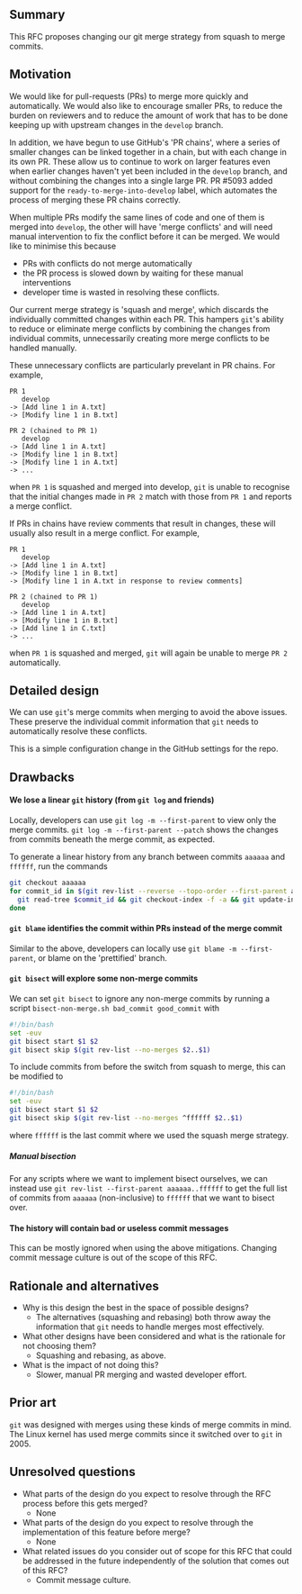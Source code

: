 ## Summary
[summary]: #summary

This RFC proposes changing our git merge strategy from squash to merge commits.

## Motivation
[motivation]: #motivation

We would like for pull-requests (PRs) to merge more quickly and automatically.
We would also like to encourage smaller PRs, to reduce the burden on reviewers
and to reduce the amount of work that has to be done keeping up with upstream
changes in the `develop` branch.

In addition, we have begun to use GitHub's 'PR chains', where a series of
smaller changes can be linked together in a chain, but with each change in its
own PR. These allow us to continue to work on larger features even when
earlier changes haven't yet been included in the `develop` branch, and without
combining the changes into a single large PR.  PR #5093 added support for the
`ready-to-merge-into-develop` label, which automates the process of merging
these PR chains correctly.

When multiple PRs modify the same lines of code and one of them is merged into
`develop`, the other will have 'merge conflicts' and will need manual
intervention to fix the conflict before it can be merged. We would like to
minimise this because
* PRs with conflicts do not merge automatically
* the PR process is slowed down by waiting for these manual interventions
* developer time is wasted in resolving these conflicts.

Our current merge strategy is 'squash and merge', which discards the
individually committed changes within each PR. This hampers `git`'s ability to
reduce or eliminate merge conflicts by combining the changes from individual
commits, unnecessarily creating more merge conflicts to be handled manually.

These unnecessary conflicts are particularly prevelant in PR chains. For
example,
```
PR 1
   develop
-> [Add line 1 in A.txt]
-> [Modify line 1 in B.txt]

PR 2 (chained to PR 1)
   develop
-> [Add line 1 in A.txt]
-> [Modify line 1 in B.txt]
-> [Modify line 1 in A.txt]
-> ...
```
when `PR 1` is squashed and merged into develop, `git` is unable to recognise
that the initial changes made in `PR 2` match with those from `PR 1` and
reports a merge conflict.

If PRs in chains have review comments that result in changes, these will
usually also result in a merge conflict. For example,
```
PR 1
   develop
-> [Add line 1 in A.txt]
-> [Modify line 1 in B.txt]
-> [Modify line 1 in A.txt in response to review comments]

PR 2 (chained to PR 1)
   develop
-> [Add line 1 in A.txt]
-> [Modify line 1 in B.txt]
-> [Add line 1 in C.txt]
-> ...
```
when `PR 1` is squashed and merged, `git` will again be unable to merge `PR 2`
automatically.

## Detailed design
[detailed-design]: #detailed-design

We can use `git`'s merge commits when merging to avoid the above issues. These
preserve the individual commit information that `git` needs to automatically
resolve these conflicts.

This is a simple configuration change in the GitHub settings for the repo.

## Drawbacks
[drawbacks]: #drawbacks

#### We lose a linear `git` history (from `git log` and friends)

Locally, developers can use `git log -m --first-parent` to view only the merge
commits. `git log -m --first-parent --patch` shows the changes from commits
beneath the merge commit, as expected.

To generate a linear history from any branch between commits `aaaaaa` and
`ffffff`, run the commands
```bash
git checkout aaaaaa
for commit_id in $(git rev-list --reverse --topo-order --first-parent aaaaaa..ffffff); do
  git read-tree $commit_id && git checkout-index -f -a && git update-index -q --refresh && git commit --no-verify -a -C $commit_id;
done
```

#### `git blame` identifies the commit within PRs instead of the merge commit

Similar to the above, developers can locally use `git blame -m --first-parent`,
or blame on the 'prettified' branch.

#### `git bisect` will explore some non-merge commits

We can set `git bisect` to ignore any non-merge commits by running a script
`bisect-non-merge.sh bad_commit good_commit` with

```bash
#!/bin/bash
set -euv
git bisect start $1 $2
git bisect skip $(git rev-list --no-merges $2..$1)
```

To include commits from before the switch from squash to merge, this can be
modified to

```bash
#!/bin/bash
set -euv
git bisect start $1 $2
git bisect skip $(git rev-list --no-merges ^ffffff $2..$1)
```

where `ffffff` is the last commit where we used the squash merge strategy.

##### Manual bisection

For any scripts where we want to implement bisect ourselves, we can instead use
`git rev-list --first-parent aaaaaa..ffffff` to get the full list of commits
from `aaaaaa` (non-inclusive) to `ffffff` that we want to bisect over.

#### The history will contain bad or useless commit messages

This can be mostly ignored when using the above mitigations. Changing commit
message culture is out of the scope of this RFC.

## Rationale and alternatives
[rationale-and-alternatives]: #rationale-and-alternatives

* Why is this design the best in the space of possible designs?
  - The alternatives (squashing and rebasing) both throw away the information
    that `git` needs to handle merges most effectively.
* What other designs have been considered and what is the rationale for not choosing them?
  - Squashing and rebasing, as above.
* What is the impact of not doing this?
  - Slower, manual PR merging and wasted developer effort.

## Prior art
[prior-art]: #prior-art

`git` was designed with merges using these kinds of merge commits in mind. The
Linux kernel has used merge commits since it switched over to `git` in 2005.

## Unresolved questions
[unresolved-questions]: #unresolved-questions

* What parts of the design do you expect to resolve through the RFC process before this gets merged?
  - None
* What parts of the design do you expect to resolve through the implementation of this feature before merge?
  - None
* What related issues do you consider out of scope for this RFC that could be addressed in the future independently of the solution that comes out of this RFC?
  - Commit message culture.

